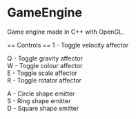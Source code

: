 # GameEngine
Game engine made in C++ with OpenGL.

== Controls ==
1 - Toggle velocity affector  

Q - Toggle gravity affector  
W - Toggle colour affector  
E - Toggle scale affector  
R - Toggle rotator affector  

A - Circle shape emitter  
S - Ring shape emitter  
D - Square shape emitter  

